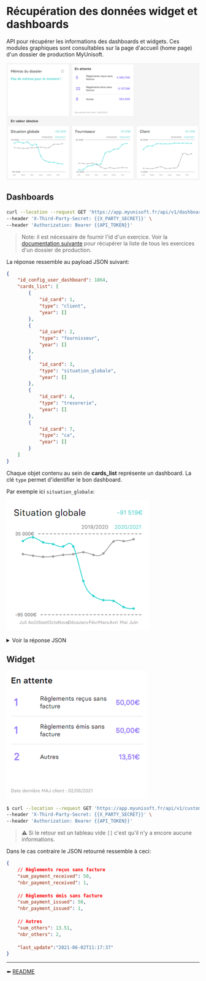 # Récupération des données widget et dashboards

API pour récupérer les informations des dashboards et widgets. Ces modules graphiques sont consultables sur la page d'accueil (home page) d'un dossier de production MyUnisoft.

![](./images/accountingFolderHomeGraphs.PNG)

## Dashboards

```bash
curl --location --request GET 'https://app.myunisoft.fr/api/v1/dashboard?application_type=Web&exercice_id=1345' \
--header 'X-Third-Party-Secret: {{X_PARTY_SECRET}}' \
--header 'Authorization: Bearer {{API_TOKEN}}'
```

> Note: il est nécessaire de fournir l'id d'un exercice. Voir la [documentation suivante](https://github.com/MyUnisoft/api-partenaires/blob/main/docs/exercices.md) pour récupérer la liste de tous les exercices d'un dossier de production.

La réponse ressemble au payload JSON suivant:
```json
{
    "id_config_user_dashboard": 1864,
    "cards_list": [
        {
            "id_card": 1,
            "type": "client",
            "year": []
        },
        {
            "id_card": 2,
            "type": "fournisseur",
            "year": []
        },
        {
            "id_card": 3,
            "type": "situation_globale",
            "year": []
        },
        {
            "id_card": 4,
            "type": "tresorerie",
            "year": []
        },
        {
            "id_card": 7,
            "type": "ca",
            "year": []
        }
    ]
}
```

Chaque objet contenu au sein de **cards_list** représente un dashboard. La clé `type` permet d'identifier le bon dashboard.

Par exemple ici `situation_globale`:

![](./images/dashboard_situation_globale.PNG)

<details>
<summary>Voir la réponse JSON</summary>

```json
{
    "id_card": 3,
    "type": "situation_globale",
    "year": [
        {
            "id": "EX",
            "label": "EX",
            "AN": true,
            "start_date": "2020-01-01",
            "end_date": "2020-12-31",
            "total": -211,
            "data": [
                {
                    "x": "Janv",
                    "y": -491,
                    "z": "202001"
                },
                {
                    "x": "Févr",
                    "y": -491,
                    "z": "202002"
                },
                {
                    "x": "Mars",
                    "y": -491,
                    "z": "202003"
                },
                {
                    "x": "Avri",
                    "y": -491,
                    "z": "202004"
                },
                {
                    "x": "Mai",
                    "y": -491,
                    "z": "202005"
                },
                {
                    "x": "Juin",
                    "y": -491,
                    "z": "202006"
                },
                {
                    "x": "Juil",
                    "y": -491,
                    "z": "202007"
                },
                {
                    "x": "Août",
                    "y": -491,
                    "z": "202008"
                },
                {
                    "x": "Sept",
                    "y": -491,
                    "z": "202009"
                },
                {
                    "x": "Octo",
                    "y": -491,
                    "z": "202010"
                },
                {
                    "x": "Nove",
                    "y": -491,
                    "z": "202011"
                },
                {
                    "x": "Déce",
                    "y": -211,
                    "z": "202012"
                }
            ]
        },
        {
            "id": "EX-1",
            "label": "EX-1",
            "AN": false,
            "start_date": "2019-10-01",
            "end_date": "2020-09-30",
            "total": -6071.12,
            "data": [
                {
                    "x": "Octo",
                    "y": 0,
                    "z": "201910"
                },
                {
                    "x": "Nove",
                    "y": -68.09,
                    "z": "201911"
                },
                {
                    "x": "Déce",
                    "y": -701.7,
                    "z": "201912"
                },
                {
                    "x": "Janv",
                    "y": -2055.4,
                    "z": "202001"
                },
                {
                    "x": "Févr",
                    "y": -3366.5,
                    "z": "202002"
                },
                {
                    "x": "Mars",
                    "y": -4471.39,
                    "z": "202003"
                },
                {
                    "x": "Avri",
                    "y": -5384.99,
                    "z": "202004"
                },
                {
                    "x": "Mai",
                    "y": -5649.26,
                    "z": "202005"
                },
                {
                    "x": "Juin",
                    "y": -5975.18,
                    "z": "202006"
                },
                {
                    "x": "Juil",
                    "y": -6007.16,
                    "z": "202007"
                },
                {
                    "x": "Août",
                    "y": -6039.14,
                    "z": "202008"
                },
                {
                    "x": "Sept",
                    "y": -6071.12,
                    "z": "202009"
                }
            ]
        }
    ]
}
```
</details>

## Widget

![](./images/dashboard_widget_waiting.PNG)

```bash
$ curl --location --request GET 'https://app.myunisoft.fr/api/v1/customer_waiting_account/widget' \
--header 'X-Third-Party-Secret: {{X_PARTY_SECRET}}' \
--header 'Authorization: Bearer {{API_TOKEN}}'
```

> ⚠️ Si le retour est un tableau vide `[]` c'est qu'il n'y a encore aucune informations.

Dans le cas contraire le JSON retourné ressemble à ceci:

```json
{
    // Règlements reçus sans facture
    "sum_payment_received": 50,
    "nbr_payment_received": 1,

    // Règlements émis sans facture
    "sum_payment_issued": 50,
    "nbr_payment_issued": 1,

    // Autres
    "sum_others": 13.51,
    "nbr_others": 2,

    "last_update":"2021-06-02T11:17:37"
}
```

---

⬅️ [README](../README.md)
